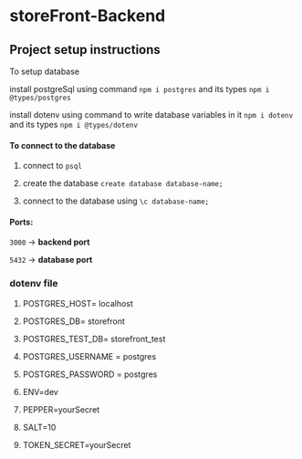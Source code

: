 # storeFront-Backend

## Project setup instructions

To setup database 

install postgreSql using command `npm i postgres` and its types `npm i @types/postgres`

install dotenv using command to write database variables in it `npm i dotenv` and its types `npm i @types/dotenv`

#### To connect to the database

1. connect to `psql`

2. create the database `create database database-name;`

3. connect to the database using `\c database-name;`

#### Ports:

`3000` -> **backend port**

`5432` -> **database port**

### dotenv file

1. POSTGRES_HOST= localhost

2. POSTGRES_DB= storefront

3. POSTGRES_TEST_DB= storefront_test

4. POSTGRES_USERNAME = postgres

5. POSTGRES_PASSWORD = postgres

6. ENV=dev

7. PEPPER=yourSecret

8. SALT=10

9. TOKEN_SECRET=yourSecret